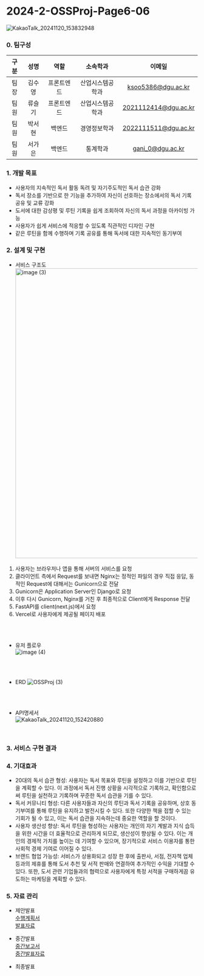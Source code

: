# 2024-2-OSSProj-Page6-06
![KakaoTalk_20241120_153832948](https://github.com/user-attachments/assets/57b38560-5fe2-4762-ae21-00f94528da80)<br>  
### 0. 팀구성
| 구분 |  성명  |    역할    |     소속학과     |        이메일        |
|:----:|:------:|:----------:|:----------------:|:--------------------:|
| 팀장 | 김수영 | 프론트엔드 | 산업시스템공학과 | ksoo5386@dgu.ac.kr |
| 팀원 | 류슬기 | 프론트엔드 | 산업시스템공학과 | 2021112414@dgu.ac.kr |
| 팀원 | 박서현 | 백엔드 | 경영정보학과 | 2022111511@dgu.ac.kr |
| 팀원 | 서가은 | 백엔드 | 통계학과 | gani_0@dgu.ac.kr |


### 1. 개발 목표
- 사용자의 지속적인 독서 활동 독려 및 자기주도적인 독서 습관 강화
- 독서 장소를 기반으로 한 기능을 추가하여 자신이 선호하는 장소에서의 독서 기록 공유 및 교류 강화
- 도서에 대한 감상평 및 루틴 기록을 쉽게 조회하여 자신의 독서 과정을 아카이빙 가능
- 사용자가 쉽게 서비스에 적응할 수 있도록 직관적인 디자인 구현
- 같은 루틴을 함께 수행하며 기록 공유를 통해 독서에 대한 지속적인 동기부여


### 2. 설계 및 구현
- 서비스 구조도
  <br>
  <img width="764" alt="image (3)" src="https://github.com/user-attachments/assets/f436ebe2-2c1e-4658-892a-43e413b343dd">
1. 사용자는 브라우저나 앱을 통해 서버의 서비스를 요청
2. 클라이언트 측에서 Request를 보내면 Nginx는 정적인 파일의 경우 직접 응답, 동적인 Request에 대해서는 Gunicorn으로 전달
3. Gunicorn은 Application Server인 Django로 요청
4. 이후 다시 Gunicorn, Nginx를 거친 후 최종적으로 Client에게 Response 전달
5. FastAPI를 client(next.js)에서 요청
6. Vercel로 사용자에게 제공될 페이지 배포
<br>
<br>

- 유저 플로우
  <br>
  ![image (4)](https://github.com/user-attachments/assets/5916df90-5203-462e-ac82-8853bd9c1d8e)
<br>
<br>

- ERD
![OSSProj (3)](https://github.com/user-attachments/assets/b7ff3221-fe2b-4519-b652-f468bab836ef)
<br>
<br>

- API명세서<br>
![KakaoTalk_20241120_152420880](https://github.com/user-attachments/assets/9d1580cf-376b-4330-8f00-39cb4150797e)
<br>


### 3. 서비스 구현 결과



### 4. 기대효과
- 20대의 독서 습관 형성: 사용자는 독서 목표와 루틴을 설정하고 이를 기반으로 루틴을 계획할 수 있다. 이 과정에서 독서 진행 상황을 시각적으로 기록하고, 확인함으로써 루틴을 실천하고 기록하며 꾸준한 독서 습관을 기를 수 있다.
- 독서 커뮤니티 형성: 다른 사용자들과 자신의 루틴과 독서 기록을 공유하며, 상호 동기부여를 통해 루틴을 유지하고 발전시킬 수 있다. 또한 다양한 책을 접할 수 있는 기회가 될 수 있고, 이는 독서 습관을 지속하는데 중요한 역할을 할 것이다.
- 사용자 생산성 향상: 독서 루틴을 형성하는 사용자는 개인의 자기 계발과 지식 습득을 위한 시간을 더 효율적으로 관리하게 되므로, 생산성이 향상될 수 있다. 이는 개인의 경제적 가치를 높이는 데 기여할 수 있으며, 장기적으로 서비스 이용자를 통한 사회적 경제 기여로 이어질 수 있다.
- 브랜드 협업 가능성: 서비스가 상용화되고 성장 한 후에 출판사, 서점, 전자책 업체 등과의 제휴를 통해 도서 추천 및 서적 판매와 연결하여 추가적인 수익을 기대할 수 있다. 또한, 도서 관련 기업들과의 협력으로 사용자에게 특정 서적을 구매하게끔 유도하는 마케팅을 계획할 수 있다.

### 5. 자료 관리
- 제안발표<br>
<a href='https://github.com/CSID-DGU/2024-2-OSSProj-PAGE6-06/blob/main/Doc/%EC%88%98%ED%96%89%EA%B3%84%ED%9A%8D%EC%84%9C.md'>수행계획서</a><br>
<a href='https://github.com/CSID-DGU/2024-2-OSSProj-PAGE6-06/blob/main/Doc/%EC%A0%9C%EC%95%88%EC%84%9C%EB%B0%9C%ED%91%9C%EC%9E%90%EB%A3%8C_PAGE6.pdf'>발표자료</a><br>

- 중간발표<br>
<a href='https://github.com/CSID-DGU/2024-2-OSSProj-PAGE6-06/blob/main/Doc/%5BOSSP-2%5D%20%EC%98%A4%ED%94%88%EC%86%8C%EC%8A%A4SW%ED%94%84%EB%A1%9C%EC%A0%9D%ED%8A%B8%20%EC%A4%91%EA%B0%84%EB%B3%B4%EA%B3%A0%EC%84%9C.pdf'>중간보고서</a><br>
<a href='https://github.com/CSID-DGU/2024-2-OSSProj-PAGE6-06/blob/main/Doc/%E1%84%8C%E1%85%AE%E1%86%BC%E1%84%80%E1%85%A1%E1%86%AB%E1%84%87%E1%85%A1%E1%86%AF%E1%84%91%E1%85%AD_PAGE6.pdf'>중간발표자료</a><br>
- 최종발표<br>
